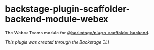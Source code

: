 # backstage-plugin-scaffolder-backend-module-webex

The Webex Teams module for [@backstage/plugin-scaffolder-backend](https://www.npmjs.com/package/@backstage/plugin-scaffolder-backend).

_This plugin was created through the Backstage CLI_
